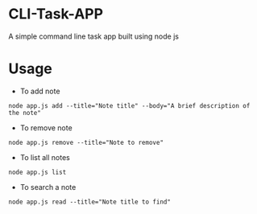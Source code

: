 # CLI-Task-APP
A simple command line task app built using node js


# Usage

* To add note
```
node app.js add --title="Note title" --body="A brief description of the note"
```
* To remove note
```
node app.js remove --title="Note to remove"
```

* To list all notes
```
node app.js list
```

* To search a note 
```
node app.js read --title="Note title to find"
```
